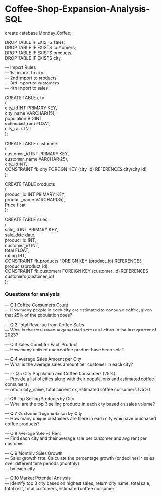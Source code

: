 # Coffee-Shop-Expansion-Analysis-SQL

create database Monday_Coffee;

DROP TABLE IF EXISTS sales;                         
DROP TABLE IF EXISTS customers;                     
DROP TABLE IF EXISTS products;                      
DROP TABLE IF EXISTS city;                       

-- Import Rules                            
-- 1st import to city                           
-- 2nd import to products                            
-- 3rd import to customers                       
-- 4th import to sales                  

CREATE TABLE city                                        
(                                
	city_id	INT PRIMARY KEY,                                     
	city_name VARCHAR(15),	                                       
	population	BIGINT,                                          
	estimated_rent	FLOAT,                                            
	city_rank INT                               
);                            

CREATE TABLE customers                                           
(                                    
	customer_id INT PRIMARY KEY,	                                    
	customer_name VARCHAR(25),	                              
	city_id INT,                                     
	CONSTRAINT fk_city FOREIGN KEY (city_id) REFERENCES city(city_id)                           
);                                    


CREATE TABLE products                                         
(                                        
	product_id	INT PRIMARY KEY,                                
	product_name VARCHAR(35),	                                     
	Price float                           
);                              


CREATE TABLE sales                                  
(                          
	sale_id	INT PRIMARY KEY,                                
	sale_date	date,                                
	product_id	INT,                             
	customer_id	INT,                                    
	total FLOAT,                                      
	rating INT,                             
	CONSTRAINT fk_products FOREIGN KEY (product_id) REFERENCES products(product_id),                                    
	CONSTRAINT fk_customers FOREIGN KEY (customer_id) REFERENCES customers(customer_id)                                         
);                      


### Questions for analysis
-- Q.1 Coffee Consumers Count                  
-- How many people in each city are estimated to consume coffee, given that 25% of the population does?                 

-- Q.2 Total Revenue from Coffee Sales                       
-- What is the total revenue generated across all cities in the last quarter of 2023?                                      

-- Q.3 Sales Count for Each Product                   
-- How many units of each coffee product have been sold?
 
-- Q.4 Average Sales Amount per City                 
-- What is the average sales amount per customer in each city?                       
 
-- -- Q.5 City Population and Coffee Consumers (25%)                
-- Provide a list of cities along with their populations and estimated coffee consumers.                     
-- return city_name, total current cx, estimated coffee consumers (25%)

 -- Q6 Top Selling Products by City                        
-- What are the top 3 selling products in each city based on sales volume?

-- Q.7 Customer Segmentation by City                     
-- How many unique customers are there in each city who have purchased coffee products?

-- Q.8 Average Sale vs Rent                                
-- Find each city and their average sale per customer and avg rent per customer

-- Q.9 Monthly Sales Growth                
-- Sales growth rate: Calculate the percentage growth (or decline) in sales over different time periods (monthly)                
-- by each city

-- Q.10 Market Potential Analysis                              
-- Identify top 3 city based on highest sales, return city name, total sale, total rent, total customers, estimated coffee consumer







